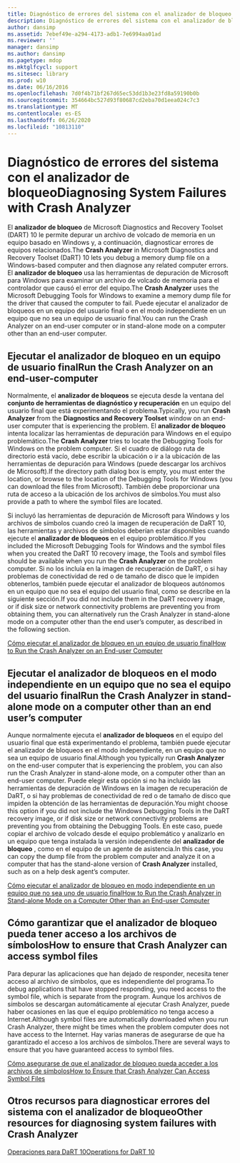 ```yaml
---
title: Diagnóstico de errores del sistema con el analizador de bloqueo
description: Diagnóstico de errores del sistema con el analizador de bloqueo
author: dansimp
ms.assetid: 7ebef49e-a294-4173-adb1-7e6994aa01ad
ms.reviewer: ''
manager: dansimp
ms.author: dansimp
ms.pagetype: mdop
ms.mktglfcycl: support
ms.sitesec: library
ms.prod: w10
ms.date: 06/16/2016
ms.openlocfilehash: 7d0f4b71bf267d65ec53dd1b3e23fd8a59190b0b
ms.sourcegitcommit: 354664bc527d93f80687cd2eba70d1eea024c7c3
ms.translationtype: MT
ms.contentlocale: es-ES
ms.lasthandoff: 06/26/2020
ms.locfileid: "10813110"
---
```

# <span data-ttu-id="43d5d-103">Diagnóstico de errores del sistema con el analizador de bloqueo</span><span class="sxs-lookup"><span data-stu-id="43d5d-103">Diagnosing System Failures with Crash Analyzer</span></span>


<span data-ttu-id="43d5d-104">El **analizador de bloqueo** de Microsoft Diagnostics and Recovery Toolset (DART) 10 le permite depurar un archivo de volcado de memoria en un equipo basado en Windows y, a continuación, diagnosticar errores de equipos relacionados.</span><span class="sxs-lookup"><span data-stu-id="43d5d-104">The **Crash Analyzer** in Microsoft Diagnostics and Recovery Toolset (DaRT) 10 lets you debug a memory dump file on a Windows-based computer and then diagnose any related computer errors.</span></span> <span data-ttu-id="43d5d-105">El **analizador de bloqueo** usa las herramientas de depuración de Microsoft para Windows para examinar un archivo de volcado de memoria para el controlador que causó el error del equipo.</span><span class="sxs-lookup"><span data-stu-id="43d5d-105">The **Crash Analyzer** uses the Microsoft Debugging Tools for Windows to examine a memory dump file for the driver that caused the computer to fail.</span></span> <span data-ttu-id="43d5d-106">Puede ejecutar el analizador de bloqueos en un equipo del usuario final o en el modo independiente en un equipo que no sea un equipo de usuario final.</span><span class="sxs-lookup"><span data-stu-id="43d5d-106">You can run the Crash Analyzer on an end-user computer or in stand-alone mode on a computer other than an end-user computer.</span></span>

## <span data-ttu-id="43d5d-107">Ejecutar el analizador de bloqueo en un equipo de usuario final</span><span class="sxs-lookup"><span data-stu-id="43d5d-107">Run the Crash Analyzer on an end-user-computer</span></span>


<span data-ttu-id="43d5d-108">Normalmente, el **analizador de bloqueos** se ejecuta desde la ventana del **conjunto de herramientas de diagnóstico y recuperación** en un equipo del usuario final que está experimentando el problema.</span><span class="sxs-lookup"><span data-stu-id="43d5d-108">Typically, you run **Crash Analyzer** from the **Diagnostics and Recovery Toolset** window on an end-user computer that is experiencing the problem.</span></span> <span data-ttu-id="43d5d-109">El **analizador de bloqueo** intenta localizar las herramientas de depuración para Windows en el equipo problemático.</span><span class="sxs-lookup"><span data-stu-id="43d5d-109">The **Crash Analyzer** tries to locate the Debugging Tools for Windows on the problem computer.</span></span> <span data-ttu-id="43d5d-110">Si el cuadro de diálogo ruta de directorio está vacío, debe escribir la ubicación o ir a la ubicación de las herramientas de depuración para Windows (puede descargar los archivos de Microsoft).</span><span class="sxs-lookup"><span data-stu-id="43d5d-110">If the directory path dialog box is empty, you must enter the location, or browse to the location of the Debugging Tools for Windows (you can download the files from Microsoft).</span></span> <span data-ttu-id="43d5d-111">También debe proporcionar una ruta de acceso a la ubicación de los archivos de símbolos.</span><span class="sxs-lookup"><span data-stu-id="43d5d-111">You must also provide a path to where the symbol files are located.</span></span>

<span data-ttu-id="43d5d-112">Si incluyó las herramientas de depuración de Microsoft para Windows y los archivos de símbolos cuando creó la imagen de recuperación de DaRT 10, las herramientas y archivos de símbolos deberían estar disponibles cuando ejecute el **analizador de bloqueos** en el equipo problemático.</span><span class="sxs-lookup"><span data-stu-id="43d5d-112">If you included the Microsoft Debugging Tools for Windows and the symbol files when you created the DaRT 10 recovery image, the Tools and symbol files should be available when you run the **Crash Analyzer** on the problem computer.</span></span> <span data-ttu-id="43d5d-113">Si no los incluía en la imagen de recuperación de DaRT, o si hay problemas de conectividad de red o de tamaño de disco que le impiden obtenerlos, también puede ejecutar el analizador de bloqueos autónomos en un equipo que no sea el equipo del usuario final, como se describe en la siguiente sección.</span><span class="sxs-lookup"><span data-stu-id="43d5d-113">If you did not include them in the DaRT recovery image, or if disk size or network connectivity problems are preventing you from obtaining them, you can alternatively run the Crash Analyzer in stand-alone mode on a computer other than the end user’s computer, as described in the following section.</span></span>

[<span data-ttu-id="43d5d-114">Cómo ejecutar el analizador de bloqueo en un equipo de usuario final</span><span class="sxs-lookup"><span data-stu-id="43d5d-114">How to Run the Crash Analyzer on an End-user Computer</span></span>](how-to-run-the-crash-analyzer-on-an-end-user-computer-dart-10.md)

## <a href="" id="run-the-crash-analyzer-in-stand-alone-mode-on-a-computer-other-than-an-end-user-s-computer"></a><span data-ttu-id="43d5d-115">Ejecutar el analizador de bloqueos en el modo independiente en un equipo que no sea el equipo del usuario final</span><span class="sxs-lookup"><span data-stu-id="43d5d-115">Run the Crash Analyzer in stand-alone mode on a computer other than an end user’s computer</span></span>


<span data-ttu-id="43d5d-116">Aunque normalmente ejecuta el **analizador de bloqueos** en el equipo del usuario final que está experimentando el problema, también puede ejecutar el analizador de bloqueos en el modo independiente, en un equipo que no sea un equipo de usuario final.</span><span class="sxs-lookup"><span data-stu-id="43d5d-116">Although you typically run **Crash Analyzer** on the end-user computer that is experiencing the problem, you can also run the Crash Analyzer in stand-alone mode, on a computer other than an end-user computer.</span></span> <span data-ttu-id="43d5d-117">Puede elegir esta opción si no ha incluido las herramientas de depuración de Windows en la imagen de recuperación de DaRT, o si hay problemas de conectividad de red o de tamaño de disco que impiden la obtención de las herramientas de depuración.</span><span class="sxs-lookup"><span data-stu-id="43d5d-117">You might choose this option if you did not include the Windows Debugging Tools in the DaRT recovery image, or if disk size or network connectivity problems are preventing you from obtaining the Debugging Tools.</span></span> <span data-ttu-id="43d5d-118">En este caso, puede copiar el archivo de volcado desde el equipo problemático y analizarlo en un equipo que tenga instalada la versión independiente del **analizador de bloqueo** , como en el equipo de un agente de asistencia.</span><span class="sxs-lookup"><span data-stu-id="43d5d-118">In this case, you can copy the dump file from the problem computer and analyze it on a computer that has the stand-alone version of **Crash Analyzer** installed, such as on a help desk agent’s computer.</span></span>

[<span data-ttu-id="43d5d-119">Cómo ejecutar el analizador de bloqueo en modo independiente en un equipo que no sea uno de usuario final</span><span class="sxs-lookup"><span data-stu-id="43d5d-119">How to Run the Crash Analyzer in Stand-alone Mode on a Computer Other than an End-user Computer</span></span>](how-to-run-the-crash-analyzer-in-stand-alone-mode-on-a-computer-other-than-an-end-user-computer-dart-10.md)

## <span data-ttu-id="43d5d-120">Cómo garantizar que el analizador de bloqueo pueda tener acceso a los archivos de símbolos</span><span class="sxs-lookup"><span data-stu-id="43d5d-120">How to ensure that Crash Analyzer can access symbol files</span></span>


<span data-ttu-id="43d5d-121">Para depurar las aplicaciones que han dejado de responder, necesita tener acceso al archivo de símbolos, que es independiente del programa.</span><span class="sxs-lookup"><span data-stu-id="43d5d-121">To debug applications that have stopped responding, you need access to the symbol file, which is separate from the program.</span></span> <span data-ttu-id="43d5d-122">Aunque los archivos de símbolos se descargan automáticamente al ejecutar Crash Analyzer, puede haber ocasiones en las que el equipo problemático no tenga acceso a Internet.</span><span class="sxs-lookup"><span data-stu-id="43d5d-122">Although symbol files are automatically downloaded when you run Crash Analyzer, there might be times when the problem computer does not have access to the Internet.</span></span> <span data-ttu-id="43d5d-123">Hay varias maneras de asegurarse de que ha garantizado el acceso a los archivos de símbolos.</span><span class="sxs-lookup"><span data-stu-id="43d5d-123">There are several ways to ensure that you have guaranteed access to symbol files.</span></span>

[<span data-ttu-id="43d5d-124">Cómo asegurarse de que el analizador de bloqueo pueda acceder a los archivos de símbolos</span><span class="sxs-lookup"><span data-stu-id="43d5d-124">How to Ensure that Crash Analyzer Can Access Symbol Files</span></span>](how-to-ensure-that-crash-analyzer-can-access-symbol-files-dart-10.md)

## <span data-ttu-id="43d5d-125">Otros recursos para diagnosticar errores del sistema con el analizador de bloqueo</span><span class="sxs-lookup"><span data-stu-id="43d5d-125">Other resources for diagnosing system failures with Crash Analyzer</span></span>


[<span data-ttu-id="43d5d-126">Operaciones para DaRT 10</span><span class="sxs-lookup"><span data-stu-id="43d5d-126">Operations for DaRT 10</span></span>](operations-for-dart-10.md)

 

 





